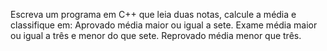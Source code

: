 Escreva um programa em C++ que leia duas notas, calcule a média e classifique em:
Aprovado média maior ou igual a sete.
Exame média maior ou igual a três e menor do que sete.
Reprovado média menor que três.